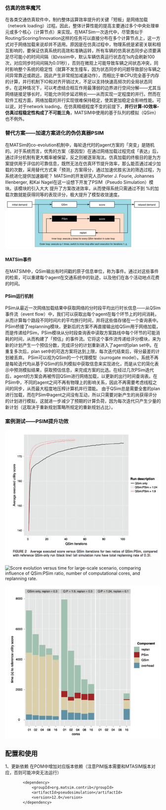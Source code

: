 ### 仿真的效率魔咒
在各类交通仿真软件中，制约整体运算效率提升的关键「短板」是网络加载（network loading）过程。因此，整体计算性能的提高主要通过多个中央处理单元或多个核心（计算节点）来实现。在MATSim一次迭代中，尽管类似于Routing/Scoring/Innovation这样的任务可以直接分布在多个计算节点上，这一方式对于网络加载来说却并不适用。原因是在仿真过程中，物理系统是紧密关联和相互影响的，要保证仿真系统的高效和准确运转，所有车辆的仿真状态同步必须要满足尽可能小的时间间隔（如vissim中，默认车辆仿真运行状态在1s内会刷新100次，对应同步时间间隔为0.01秒），否则在微观上可能导致车辆之间状态冲突，同时影响整个系统的稳定性（就算不发生撞车，因为状态同步的问题导致部分车辆之间异常靠近或疏远，因此产生非常规加减速动作），而相比于单CPU完全基于内存的计算，并行机制下IO和对齐开销过大，不足以支持快速高频次的全局状态同步。在这种情况下，可以考虑结合相互作用最薄弱的边界进行空间分解——尤其当网络链接足够长时，可能允许同步延迟稍长——从而实现一定程度的并行。然而在软件工程方面，网络加载的并行实现很难保持稳定，使其更加稳定会影响性能。可以说，对于network loading，在仿真精细程度不变的前提下，**并行计算-IO效率-仿真过程稳定性构成了不可能三角**，MATSIM中使用的基于队列的模拟（QSim）也不例外。

### 替代方案——加速方案进化的伪仿真器PSIM
在MATSim的co-evolution机制中，每轮迭代时的agent方案的「突变」是随机的。对于系统而言，优秀的方案（基因型）在通过网络加载过程完成「表达」后，通过评分机制有更大概率被保留，反之则被逐渐淘汰。仿真加载的终极目的是为方案提供用于评估的可靠信息，既然无法在仿真环节提升效率，那么能否通过减少加载的次数，采用替代方式来「预测」方案得分，通过加速优胜劣汰的筛选过程，为系统进化提供加速器呢？
MATSim的开发研究人员Pieter J. Fourie, Johannes Illenberger, 和Kai Nagel在这一设想下开发了PSIM（Pseudo Simulation）模块。该模块的引入大大 提升了方案改进效率，从而使得系统只需通过不到    %的加载次数就能获得同等的表现评分，极大提升了模型收敛速度。
![Operation of a MATSim run implementing pseudo-simulation](https://raw.githubusercontent.com/RGB3Q/imgbed/master/1664156783099-faf2540f-aa9c-4c77-84a2-2a6f1efd2040.png "Operation of a MATSim run implementing pseudo-simulation")
#### MATSim事件
在MATSIM中，QSim输出有时间戳的原子信息单位，称为事件。通过对这些事件的检索，可以重建每个agent在交通系统中的轨迹，以及他们在各个活动地点花费的时间。
#### PSim运行机制
PSim从最近一次网络加载结果中获取网络的分时段平均出行时长信息——从QSim事件流（event flow）中，我们可以获取出每个agent在每个环节上的时间消耗，从而计算每个路段不同时间片的平均旅行时间，并将这些值存储在一个查询表中。PSim桥接了replanning模块，更新后的方案不再直接输出给QSim用于网络加载，而是传递给PSim，PSim模块从分时段查询表中读取方案路线中每个环节的可能消耗的时间，从而构建了「预估」的事件流。它将这个事件流传递给评分模块，来为新的计划产生一个预估分数，完成评分的计划重新进入了agent的plan set中。在重复多次后，plan set中的可选方案将达到上限，每次迭代结束后，得分最差的计划被丢弃。
PSim可以视为QSim的一个代理模型（surrogate model）。系统不再是每轮迭代均从基于QSim的队列模拟中获取信息来实现进化，而是从它的简化表示中预测模拟结果，获取预估信息，来完成方案的比选。在经过几次PSim迭代后，agent的方案会再被传回QSim进行网络加载，以更新的出行时间查询表。在PSim中，不同的agent之间不再有物理上的影响关系，因此不再需要考虑线程之间的同步，从而最大程度地压榨计算机并行潜能。
由于QSim总是需要全套的plan进行加载，而在PSim中agent之间没有互动，所以只需要对新产生的尚获得评分的计划进行模拟，这就进一步减少了预期的计算负荷，因为每次迭代只产生少量的新计划（这取决于重新规划策略所规定的重新规划占比）。


### 案例测试——PSIM提升功效

![Average executed score versus QSim iterations for two ratios of QSim:PSim, compared with reference QSim-only run (black line) (all simulation runs have total replanning rate of 0.3).](https://raw.githubusercontent.com/RGB3Q/imgbed/master/1664442551518-bfe2b528-e32b-4cd8-88a7-9b69fecd0f4f.png "Average executed score versus QSim iterations for two ratios of QSim:PSim, compared with reference QSim-only run (black line) (all simulation runs have total replanning rate of 0.3).")

![Score evolution versus time for large-scale scenario, comparing influence
 of QSim:PSim ratio, number of computational cores, and replanning rate.](https://cdn.nlark.com/yuque/0/2022/png/28348597/1664442584392-92d62493-e01c-4631-a194-dc90d8f0e697.png#averageHue=%23cacac2&clientId=u6c4c3d1e-482e-4&from=paste&height=354&id=ufb4d2b86&originHeight=921&originWidth=966&originalType=binary&ratio=1&rotation=0&showTitle=true&size=149977&status=done&style=none&taskId=u697c6c9d-1c22-4acc-ba57-6b2318af650&title=Score%20evolution%20versus%20time%20for%20large-scale%20scenario%2C%20comparing%20influence%0D%20of%20QSim%3APSim%20ratio%2C%20number%20of%20computational%20cores%2C%20and%20replanning%20rate.&width=371 "Score evolution versus time for large-scale scenario, comparing influence
 of QSim:PSim ratio, number of computational cores, and replanning rate.")

  ![Computation time contributions versus number of cores for QSim only (0.3 replanning rate), QSim:PSim = 1:9 (0.3 replanning rate), and QSim:PSim = 1:24 (0.1 replanning rate) at reference score (gray line in Figure 3).](https://raw.githubusercontent.com/RGB3Q/imgbed/master/1664442711329-fbbaf0e4-3c18-4e5d-988a-14c529f4aa40.png "Computation time contributions versus number of cores for QSim only (0.3 replanning rate), QSim:PSim = 1:9 (0.3 replanning rate), and QSim:PSim = 1:24 (0.1 replanning rate) at reference score (gray line in Figure 3).")


## 配置和使用
1、更新依赖
在POM中增加对应版本依赖（注意PIM版本需要和MTASIM版本对应，否则可能冲突无法运行）
```
		<dependency>
			<groupId>org.matsim.contrib</groupId>
			<artifactId>pseudosimulation</artifactId>
			<version>12.0</version>
		</dependency>
```

